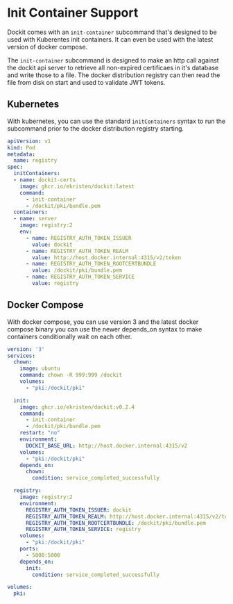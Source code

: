 # Init Container Support

Dockit comes with an `init-container` subcommand that's designed to be used with Kuberentes init containers. It can even be used with the latest version of docker compose.

The `init-container` subcommand is designed to make an http call against the dockit api server to retrieve all non-expired certificaes in it's database and write those to a file. The docker distribution registry can then read the file from disk on start and used to validate JWT tokens.

## Kubernetes

With kubernetes, you can use the standard `initContainers` syntax to run the subcommand prior to the docker distribution registry starting.

```yaml
apiVersion: v1
kind: Pod
metadata:
  name: registry
spec:
  initContainers:
  - name: dockit-certs
    image: ghcr.io/ekristen/dockit:latest
    command:
      - init-container
      - /dockit/pki/bundle.pem
  containers:
  - name: server
    image: registry:2
    env:
      - name: REGISTRY_AUTH_TOKEN_ISSUER
        value: dockit
      - name: REGISTRY_AUTH_TOKEN_REALM
        value: http://host.docker.internal:4315/v2/token
      - name: REGISTRY_AUTH_TOKEN_ROOTCERTBUNDLE
        value: /dockit/pki/bundle.pem
      - name: REGISTRY_AUTH_TOKEN_SERVICE
        value: registry
```

## Docker Compose

With docker compose, you can use version 3 and the latest docker compose binary you can use the newer depends_on syntax to make containers conditionally wait on each other.

```yaml
version: '3'
services:
  chown:
    image: ubuntu
    command: chown -R 999:999 /dockit
    volumes:
      - "pki:/dockit/pki"

  init:
    image: ghcr.io/ekristen/dockit:v0.2.4
    command:
      - init-container
      - /dockit/pki/bundle.pem
    restart: "no"
    environment:
      DOCKIT_BASE_URL: http://host.docker.internal:4315/v2
    volumes:
      - "pki:/dockit/pki"
    depends_on:
      chown:
        condition: service_completed_successfully

  registry:
    image: registry:2
    environment:
      REGISTRY_AUTH_TOKEN_ISSUER: dockit
      REGISTRY_AUTH_TOKEN_REALM: http://host.docker.internal:4315/v2/token
      REGISTRY_AUTH_TOKEN_ROOTCERTBUNDLE: /dockit/pki/bundle.pem
      REGISTRY_AUTH_TOKEN_SERVICE: registry
    volumes:
      - "pki:/dockit/pki"
    ports:
      - 5000:5000
    depends_on:
      init:
        condition: service_completed_successfully

volumes:
  pki:
```

